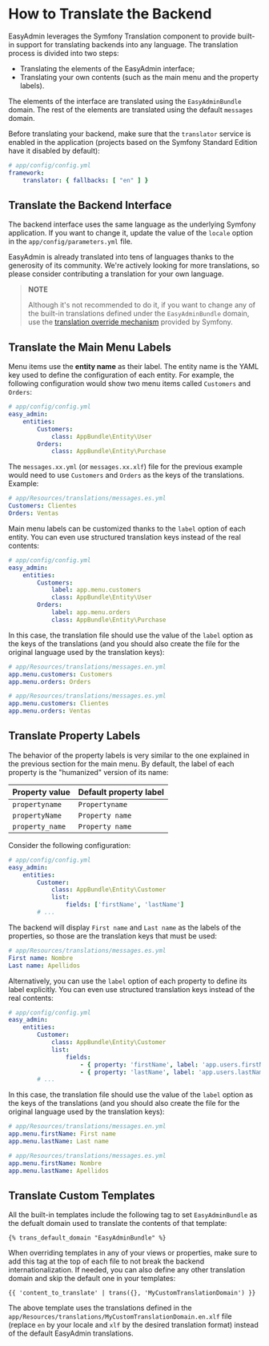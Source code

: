 How to Translate the Backend
============================

EasyAdmin leverages the Symfony Translation component to provide built-in support
for translating backends into any language. The translation process is divided
into two steps:

  * Translating the elements of the EasyAdmin interface;
  * Translating your own contents (such as the main menu and the property labels).

The elements of the interface are translated using the `EasyAdminBundle` domain.
The rest of the elements are translated using the default `messages` domain.

Before translating your backend, make sure that the `translator` service is
enabled in the application (projects based on the Symfony Standard Edition have
it disabled by default):

```yaml
# app/config/config.yml
framework:
    translator: { fallbacks: [ "en" ] }
```

Translate the Backend Interface
-------------------------------

The backend interface uses the same language as the underlying Symfony
application. If you want to change it, update the value of the `locale` option
in the `app/config/parameters.yml` file.

EasyAdmin is already translated into tens of languages thanks to the generosity
of its community. We're actively looking for more translations, so please
consider contributing a translation for your own language.

> **NOTE**
>
> Although it's not recommended to do it, if you want to change any of the
> built-in translations defined under the `EasyAdminBundle` domain, use the
> [translation override mechanism](http://symfony.com/doc/current/cookbook/bundles/override.html#translations)
> provided by Symfony.

Translate the Main Menu Labels
------------------------------

Menu items use the **entity name** as their label. The entity name is the YAML
key used to define the configuration of each entity. For example, the following
configuration would show two menu items called `Customers` and `Orders`:

```yaml
# app/config/config.yml
easy_admin:
    entities:
        Customers:
            class: AppBundle\Entity\User
        Orders:
            class: AppBundle\Entity\Purchase
```

The `messages.xx.yml` (or `messages.xx.xlf`) file for the previous example would
need to use `Customers` and `Orders` as the keys of the translations. Example:

```yaml
# app/Resources/translations/messages.es.yml
Customers: Clientes
Orders: Ventas
```

Main menu labels can be customized thanks to the `label` option of each entity.
You can even use structured translation keys instead of the real contents:

```yaml
# app/config/config.yml
easy_admin:
    entities:
        Customers:
            label: app.menu.customers
            class: AppBundle\Entity\User
        Orders:
            label: app.menu.orders
            class: AppBundle\Entity\Purchase
```

In this case, the translation file should use the value of the `label` option as
the keys of the translations (and you should also create the file for the
original language used by the translation keys):

```yaml
# app/Resources/translations/messages.en.yml
app.menu.customers: Customers
app.menu.orders: Orders

# app/Resources/translations/messages.es.yml
app.menu.customers: Clientes
app.menu.orders: Ventas
```

Translate Property Labels
-------------------------

The behavior of the property labels is very similar to the one explained in the
previous section for the main menu. By default, the label of each property is
the "humanized" version of its name:

| Property value  | Default property label
| --------------- | ----------------------
| `propertyname`  | `Propertyname`
| `propertyName`  | `Property name`
| `property_name` | `Property name`

Consider the following configuration:

```yaml
# app/config/config.yml
easy_admin:
    entities:
        Customer:
            class: AppBundle\Entity\Customer
            list:
                fields: ['firstName', 'lastName']
        # ...
```

The backend will display `First name` and `Last name` as the labels of the
properties, so those are the translation keys that must be used:

```yaml
# app/Resources/translations/messages.es.yml
First name: Nombre
Last name: Apellidos
```

Alternatively, you can use the `label` option of each property to define its
label explicitly. You can even use structured translation keys instead of the
real contents:

```yaml
# app/config/config.yml
easy_admin:
    entities:
        Customer:
            class: AppBundle\Entity\Customer
            list:
                fields:
                    - { property: 'firstName', label: 'app.users.firstName' }
                    - { property: 'lastName', label: 'app.users.lastName' }
        # ...
```

In this case, the translation file should use the value of the `label` option as
the keys of the translations (and you should also create the file for the
original language used by the translation keys):

```yaml
# app/Resources/translations/messages.en.yml
app.menu.firstName: First name
app.menu.lastName: Last name

# app/Resources/translations/messages.es.yml
app.menu.firstName: Nombre
app.menu.lastName: Apellidos
```

Translate Custom Templates
--------------------------

All the built-in templates include the following tag to set `EasyAdminBundle` as
the defualt domain used to translate the contents of that template:

```twig
{% trans_default_domain "EasyAdminBundle" %}
```

When overriding templates in any of your views or properties, make sure to add
this tag at the top of each file to not break the backend internationalization.
If needed, you can also define any other translation domain and skip the default
one in your templates:

```twig
{{ 'content_to_translate' | trans({}, 'MyCustomTranslationDomain') }}
```

The above template uses the translations defined in the
`app/Resources/translations/MyCustomTranslationDomain.en.xlf` file (replace
`en` by your locale and `xlf` by the desired translation format) instead of the
default EasyAdmin translations.
